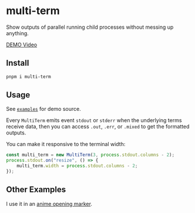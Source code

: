 # multi-term

Show outputs of parallel running child processes without messing up anything.

[DEMO Video](https://user-images.githubusercontent.com/28478594/189705530-93f9eb4b-3a6c-4183-8fb2-9ab1c277a8d1.mp4)

## Install

```sh
pnpm i multi-term
```

## Usage

See [`examples`](./examples) for demo source.

Every `MultiTerm` emits event `stdout` or `stderr` when the underlying terms receive data, then you can access `.out`, `.err`, or `.mixed` to get the formatted outputs.

You can make it responsive to the terminal width:

```ts
const multi_term = new MultiTerm(3, process.stdout.columns - 2); 
process.stdout.on("resize", () => { 
    multi_term.width = process.stdout.columns - 2; 
});
```

## Other Examples

I use it in an [anime opening marker](https://github.com/JacobLinCool/baha-anime-skip/blob/main/packages/marker/src/index.ts).
